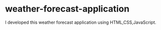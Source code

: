 # weather-forecast-application
I developed this weather forecast application using HTML,CSS,JavaScript.
